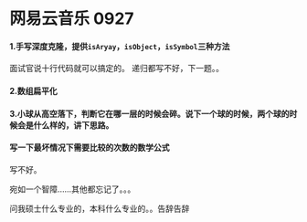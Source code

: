 # 网易云音乐 0927
#### 1.手写深度克隆，提供`isAryay`，`isObject`，`isSymbol`三种方法

面试官说十行代码就可以搞定的。
递归都写不好，下一题。。

#### 2.数组扁平化

#### 3.小球从高空落下，判断它在哪一层的时候会碎。说下**一个**球的时候，**两个球**的时候会是什么样的，讲下思路。
#### 写一下最坏情况下需要比较的次数的数学公式
写不好。


宛如一个智障……其他都忘记了。。。

问我硕士什么专业的，本科什么专业的。。告辞告辞